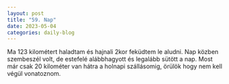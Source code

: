 ```yaml
---
layout: post
title: "59. Nap"
date: 2023-05-04
categories: daily-blog
---
```


Ma 123 kilométert haladtam és hajnali 2kor feküdtem le aludni. Nap közben szembeszél volt, de estefelé alábbhagyott és legalább sütött a nap. Most már csak 20 kilométer van hátra a holnapi szállásomig, örülök hogy nem kell végül vonatoznom.
